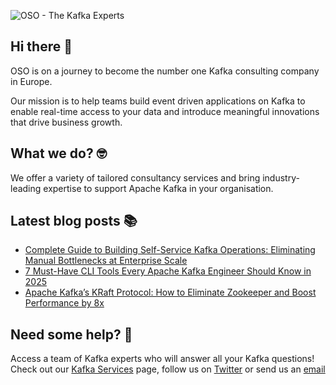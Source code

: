 ![OSO - The Kafka Experts](https://user-images.githubusercontent.com/307475/222356964-8f3e2c6d-46c7-40ee-8a96-22f853ce7b8f.png)

## Hi there 👋
OSO is on a journey to become the number one Kafka consulting company in Europe.

Our mission is to help teams build event driven applications on Kafka to enable real-time access to your data and introduce meaningful innovations that drive business growth. 

## What we do? 🤓
We offer a variety of tailored consultancy services and bring industry-leading expertise to support Apache Kafka in your organisation.

## Latest blog posts 📚
<!-- BLOG-POST-LIST:START -->
- [Complete Guide to Building Self-Service Kafka Operations: Eliminating Manual Bottlenecks at Enterprise Scale](https://oso.sh/blog/complete-guide-self-service-kafka-operations-enterprise/)
- [7 Must-Have CLI Tools Every Apache Kafka Engineer Should Know in 2025](https://oso.sh/blog/7-must-have-cli-tools-every-apache-kafka-engineer-should-know-in-2025/)
- [Apache Kafka’s KRaft Protocol: How to Eliminate Zookeeper and Boost Performance by 8x](https://oso.sh/blog/apache-kafkas-kraft-protocol-how-to-eliminate-zookeeper-and-boost-performance-by-8x/)
<!-- BLOG-POST-LIST:END -->

## Need some help? 🤔
Access a team of Kafka experts who will answer all your Kafka questions! Check out our [Kafka Services](https://oso.sh/kafka-services/) page, follow us on [Twitter](https://twitter.com/osodevops) or send us an [email](mailto:enquiries@oso.sh)
